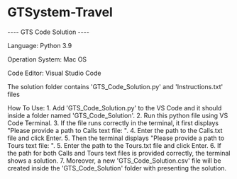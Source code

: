 # GTSystem-Travel
---- GTS Code Solution ----

Language: Python 3.9 

Operation System: Mac OS

Code Editor: Visual Studio Code

The solution folder contains 'GTS_Code_Solution.py' and 'Instructions.txt' files

How To Use:
    1. Add 'GTS_Code_Solution.py' to the VS Code and it should inside a folder named 'GTS_Code_Solution'.
    2. Run this python file using VS Code Terminal.
    3. If the file runs correctly in the terminal, it first displays "Please provide a path to Calls text file: ".
    4. Enter the path to the Calls.txt file and click Enter.
    5. Then the terminal displays "Please provide a path to Tours text file: ".
    5. Enter the path to the Tours.txt file and click Enter.
    6. If the path for both Calls and Tours text files is provided correctly, the terminal shows a solution.
    7. Moreover, a new 'GTS_Code_Solution.csv' file will be created inside the 'GTS_Code_Solution' folder with presenting the solution.
